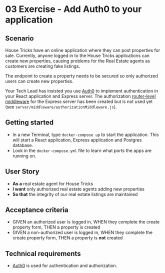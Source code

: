 # 03 Exercise - Add Auth0 to your application

## Scenario

House Tricks have an online application where they can post properties for sale. Currently, anyone logged in to the House Tricks applications can create new properties, causing problems for the Real Estate agents as customers are creating fake listings.

The endpoint to create a property needs to be secured so only authorized users can create new properties.

Your Tech Lead has insisted you use [Auth0](https://auth0.com/) to implement authentication in your React application and Express server. The authorization [router-level middleware](https://expressjs.com/en/guide/using-middleware.html#middleware.router) for the Express server has been created but is not used yet (see `server/middleware/authorizationMiddleware.js`).

## Getting started

- In a new Terminal, type `docker-compose up` to start the application. This will start a React application, Express application and Postgres database.
- Look in the `docker-compose.yml` file to learn what ports the apps are running on.

## User Story

- **As a** real estate agent for House Tricks
- **I want** only authorized real estate agents adding new properties
- **So that** the integrity of our real estate listings are maintained

## Acceptance criteria

- GIVEN an authorized user is logged in, WHEN they complete the create property form, THEN a property is created
- GIVEN a non-authorized user is logged in, WHEN they complete the create property form, THEN a property is **not** created

## Technical requirements

- [Auth0](https://auth0.com/) is used for authentication and authorization.
